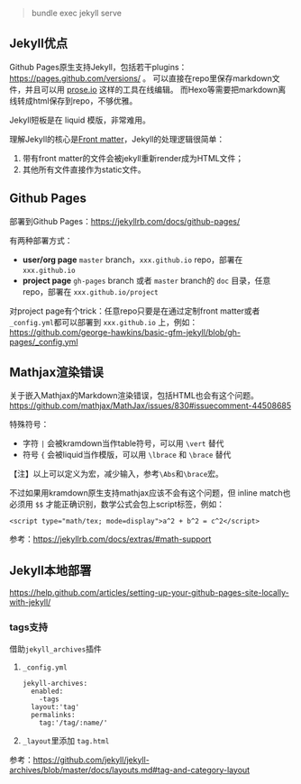 > bundle exec jekyll serve

## Jekyll优点

Github Pages原生支持Jekyll，包括若干plugins：https://pages.github.com/versions/ 。
可以直接在repo里保存markdown文件，并且可以用 [prose.io](http://prose.io) 这样的工具在线编辑。
而Hexo等需要把markdown离线转成html保存到repo，不够优雅。

Jekyll短板是在 liquid 模版，非常难用。

理解Jekyll的核心是[Front matter](https://jekyllrb.com/docs/frontmatter/)，Jekyll的处理逻辑很简单：

1. 带有front matter的文件会被jekyll重新render成为HTML文件；
2. 其他所有文件直接作为static文件。

## Github Pages

部署到Github Pages：https://jekyllrb.com/docs/github-pages/

有两种部署方式：

- **user/org page** `master` branch，`xxx.github.io` repo，部署在 `xxx.github.io`
- **project page** `gh-pages` branch 或者 `master` branch的 `doc` 目录，任意 repo，部署在 `xxx.github.io/project`

对project page有个trick：任意repo只要是在通过定制front matter或者`_config.yml`都可以部署到 `xxx.github.io` 上，例如：https://github.com/george-hawkins/basic-gfm-jekyll/blob/gh-pages/_config.yml

## Mathjax渲染错误

关于嵌入Mathjax的Markdown渲染错误，包括HTML也会有这个问题。
https://github.com/mathjax/MathJax/issues/830#issuecomment-44508685

特殊符号：

- 字符 `|` 会被kramdown当作table符号，可以用 `\vert` 替代
- 符号 `{` 会被liquid当作模版，可以用 `\lbrace` 和 `\brace` 替代

【注】以上可以定义为宏，减少输入，参考`\Abs`和`\brace`宏。

不过如果用kramdown原生支持mathjax应该不会有这个问题，但 inline match也必须用 `$$` 才能正确识别，数学公式会包上script标签，例如：

```
<script type="math/tex; mode=display">a^2 + b^2 = c^2</script>
```

参考：https://jekyllrb.com/docs/extras/#math-support

## Jekyll本地部署

https://help.github.com/articles/setting-up-your-github-pages-site-locally-with-jekyll/

### tags支持

借助`jekyll_archives`插件

1. `_config.yml`


    ```
    jekyll-archives:
      enabled:
        -tags
      layout:'tag'
      permalinks:
        tag:'/tag/:name/'
    ```

2. `_layout`里添加 `tag.html`

参考：https://github.com/jekyll/jekyll-archives/blob/master/docs/layouts.md#tag-and-category-layout
